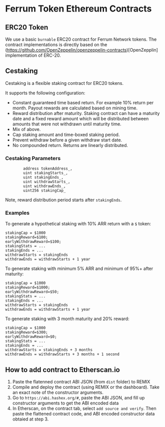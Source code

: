 # Ferrum Token Ethereum Contracts


## ERC20 Token

We use a basic `burnable` ERC20 contract for Ferrum Network tokens. The contract implementations is directly based on the (https://github.com/OpenZeppelin/openzeppelin-contracts)[OpenZepplin] implementation of ERC-20.

## Cestaking

Cestaking is a flexible staking contract for ERC20 tokens.

It supports the following configuration:

- Constant guaranteed time based return. For example 10% return per month.
Payout rewards are calculated based on mining time.
- Reward distribution after maturity. Staking contract can have a maturity
date and a fixed reward amount which will be distributed between amounts
that were not withdrawn until maturity time.
- Mix of above.
- Cap staking amount and time-boxed staking period.
- Prevent withdraw before a given withdraw start date.
- No compounded return. Returns are linearly distributed.

### Cestaking Parameters

```
        address tokenAddress_,
        uint stakingStarts_,
        uint stakingEnds_,
        uint withdrawStarts_,
        uint withdrawEnds_,
        uint256 stakingCap_
```

Note, reward distribution period starts after `stakingEnds`.

### Examples

To generate a hypothetical staking with 10% ARR return with a `$` token:

```
stakingCap = $1000
stakingReward=$100;
earlyWithdrawReward=$100;
stakingStats = ...
stakingEnds = ...
withdrawStarts = stakingEnds
withdrawEnds = withdrawStarts + 1 year
```

To generate staking with minimum 5% ARR and minimum of
95%+ after maturity:

```
stakingCap = $1000
stakingReward=$1000;
earlyWithdrawReward=$50;
stakingStats = ...
stakingEnds = ...
withdrawStarts = stakingEnds
withdrawEnds = withdrawStarts + 1 year
```

To generate staking with 3 month maturity and 20% reward:

```
stakingCap = $1000
stakingReward=$300;
earlyWithdrawReward=$0;
stakingStats = ...
stakingEnds = ...
withdrawStarts = stakingEnds + 3 months
withdrawEnds = withdrawStarts + 3 months + 1 second
```


## How to add contract to Etherscan.io

1. Paste the flatenned contract ABI JSON (from `dist` folder) to REMIX
2. Compile and deploy the contract (using REMIX or the dashboard). Take an exact note of the constructor arguments.
3. Go to `https://abi.hashex.org/#`, paste the ABI JSON, and fill up constructor arguments to get the ABI encoded data
4. In Etherscan, on the contract tab, select `add source and verify`. Then paste the flattened contract code, and ABI encoded constructor data obtaied at step 3.

